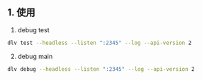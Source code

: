 ## 1. 使用

1. debug test

```sh
dlv test --headless --listen ":2345" --log --api-version 2
```

2. debug main

```sh
dlv debug --headless --listen ":2345" --log --api-version 2
```